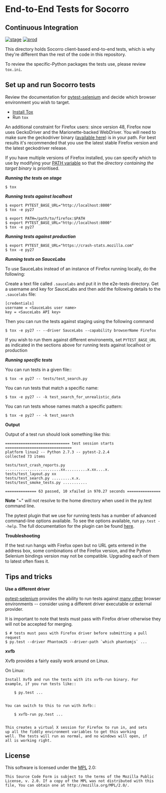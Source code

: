 End-to-End Tests for Socorro
============================

Continuous Integration
----------------------
[![stage](https://img.shields.io/jenkins/s/https/webqa-ci.mozilla.com/socorro.stage.svg?label=stage)](https://webqa-ci.mozilla.com/job/socorro.stage/)
[![prod](https://img.shields.io/jenkins/s/https/webqa-ci.mozilla.com/socorro.prod.svg?label=prod)](https://webqa-ci.mozilla.com/job/socorro.prod/)


This directory holds Socorro client-based end-to-end tests, which is why they're different than the rest of the code in this repository.

To review the specific-Python packages the tests use, please review `tox.ini`.

Set up and run Socorro tests
-----------------------------

Review the documentation for [pytest-selenium][pytest-selenium] and decide
which browser environment you wish to target.

* [Install Tox](https://tox.readthedocs.io/en/latest/install.html)
* Run `tox`

An additional constraint for Firefox users: since version 48, Firefox now uses
GeckoDriver and the Marionette-backed WebDriver. You will need to make sure the
geckodriver binary ([available here][geckodriver]) is in your path. For best
results it's recommended that you use the latest stable Firefox version and the
latest geckodriver release.

If you have multiple versions of Firefox installed, you can specify which to
use by modifying your [PATH variable][path variable] so that the *directory
containing the target binary* is prioritised.

___Running the tests on stage___

	$ tox

___Running tests against localhost___

	$ export PYTEST_BASE_URL="http://localhost:8000"
	$ tox -e py27

	$ export PATH=/path/to/firefox:$PATH
	$ export PYTEST_BASE_URL="http://localhost:8000"
	$ tox -e py27

___Running tests against production___

	$ export PYTEST_BASE_URL="https://crash-stats.mozilla.com"
	$ tox -e py27

___Running tests on SauceLabs___

To use SauceLabs instead of an instance of Firefox running locally, do the following:

Create a text file called `.saucelabs` and put it in the e2e-tests directory. Get a username and key for SauceLabs and then add the following details to the `.saucelabs` file:

	[credentials]
	username = <SauceLabs user name>
	key = <SauceLabs API key>

Then you can run the tests against staging using the following command

	$ tox -e py27 -- --driver SauceLabs --capability browserName Firefox

If you wish to run them against different environemts, set `PYTEST_BASE_URL` as indicated in the sections above for running tests against localhost or production

___Running specific tests___

You can run tests in a given file::

    $ tox -e py27 -- tests/test_search.py

You can run tests that match a specific name:

    $ tox -e py27 -- -k test_search_for_unrealistic_data

You can run tests whose names match a specific pattern:

    $ tox -e py27 -- -k test_search

__Output__

Output of a test run should look something like this:

    ============================= test session starts ==============================
    platform linux2 -- Python 2.7.3 -- pytest-2.2.4
    collected 73 items

    tests/test_crash_reports.py .........................xx..........x.xx....x.
    tests/test_layout.py xx
    tests/test_search.py .........x.x.
    tests/test_smoke_tests.py ...........

    ============== 63 passed, 10 xfailed in 970.27 seconds ===============

__Note__
"~" will not resolve to the home directory when used in the py.test command line.

The pytest plugin that we use for running tests has a number of advanced
command-line options available. To see the options available, run
`py.test --help`. The full documentation for the plugin can be found
[here][pytest-selenium].

__Troubleshooting__

If the test run hangs with Firefox open but no URL gets entered in the address
box, some combinations of the Firefox version, and the Python Selenium bindings
version may not be compatible. Upgrading each of them to latest often fixes it.

Tips and tricks
---------------

__Use a different driver__

[pytest-selenium] provides the ability to run tests against [many other][test envs] browser environments -- consider using a different driver executable or external provider.

It is important to note that tests must pass with Firefox driver otherwise they will not be accepted for merging.

    $ # tests must pass with Firefox driver before submitting a pull request
    $ py.test --driver PhantomJS --driver-path `which phantomjs` ...

__xvfb__

Xvfb provides a fairly easily work around on Linux.


On Linux:

    Install Xvfb and run the tests with its xvfb-run binary. For
    example, if you run tests like::

        $ py.test ...


    You can switch to this to run with Xvfb::

        $ xvfb-run py.test ...


    This creates a virtual X session for Firefox to run in, and sets
    up all the fiddly environment variables to get this working
    well. The tests will run as normal, and no windows will open, if
    all is working right.

License
-------
This software is licensed under the [MPL] 2.0:

    This Source Code Form is subject to the terms of the Mozilla Public
    License, v. 2.0. If a copy of the MPL was not distributed with this
    file, You can obtain one at http://mozilla.org/MPL/2.0/.


[mit]: http://ocw.mit.edu/courses/electrical-engineering-and-computer-science/6-189-a-gentle-introduction-to-programming-using-python-january-iap-2011/
[dive]: http://www.diveintopython.net/toc/index.html
[firefoxtesteng]: https://quality.mozilla.org/teams/test-engineering/
[firefox]: http://quality.mozilla.org/teams/desktop-firefox/
[webdriver]: http://seleniumhq.org/docs/03_webdriver.html
[fxtest]:http://02.chat.mibbit.com/?server=irc.mozilla.org&channel=#fx-test
[GitWin]: http://help.github.com/win-set-up-git/
[GitMacOSX]: http://help.github.com/mac-set-up-git/
[GitLinux]: http://help.github.com/linux-set-up-git/
[breakpad]:http://02.chat.mibbit.com/?server=irc.mozilla.org&channel=#breakpad
[venv]: http://pypi.python.org/pypi/virtualenv
[wrapper]: http://www.doughellmann.com/projects/virtualenvwrapper/
[GitHub Templates]: https://github.com/mozilla/mozwebqa-examples
[Style Guide]: https://wiki.mozilla.org/QA/Execution/Web_Testing/Docs/Automation/StyleGuide
[MPL]: http://www.mozilla.org/MPL/2.0/
[pytest-selenium]: http://pytest-selenium.readthedocs.org/
[geckodriver]: https://github.com/mozilla/geckodriver/releases
[test envs]: http://pytest-selenium.readthedocs.io/en/latest/user_guide.html#specifying-a-browser
[path variable]: https://en.wikipedia.org/wiki/PATH_(variable)
